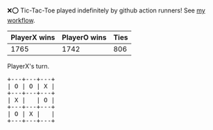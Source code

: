 :x::o: Tic-Tac-Toe played indefinitely by github action runners! See [my workflow](.github/workflows/play.yaml).

|PlayerX wins|PlayerO wins|Ties|
|-|-|-|
|1765|1742|806|

PlayerX's turn.

<pre>
+---+---+---+
| O | O | X |
+---+---+---+
| X |   | O |
+---+---+---+
| O | X |   |
+---+---+---+
</pre>